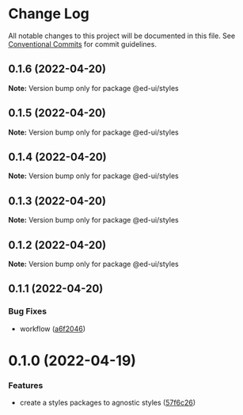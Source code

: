 # Change Log

All notable changes to this project will be documented in this file.
See [Conventional Commits](https://conventionalcommits.org) for commit guidelines.

## 0.1.6 (2022-04-20)

**Note:** Version bump only for package @ed-ui/styles





## 0.1.5 (2022-04-20)

**Note:** Version bump only for package @ed-ui/styles





## 0.1.4 (2022-04-20)

**Note:** Version bump only for package @ed-ui/styles





## 0.1.3 (2022-04-20)

**Note:** Version bump only for package @ed-ui/styles





## 0.1.2 (2022-04-20)

**Note:** Version bump only for package @ed-ui/styles





## 0.1.1 (2022-04-20)


### Bug Fixes

* workflow ([a6f2046](https://github.com/estartando-devs/ed-ui/commit/a6f20466101f7445335f4845f76df9c9bcd68947))





# 0.1.0 (2022-04-19)


### Features

* create a styles packages to agnostic styles ([57f6c26](https://github.com/estartando-devs/ed-ui/commit/57f6c26b49993a98cc793b97c7fb4fec982b4c33))
